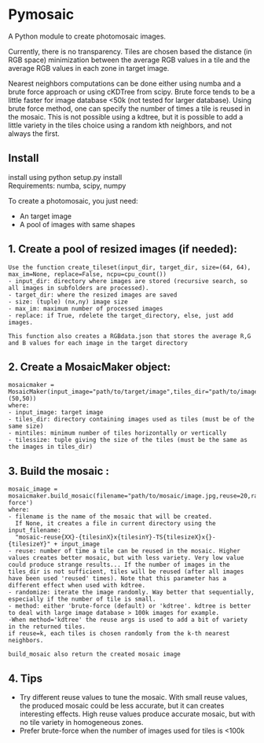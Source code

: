 # Pymosaic

A Python module to create photomosaic images.  

Currently, there is no transparency. Tiles are chosen based the distance (in RGB space) minimization between the average RGB values in a tile and the average RGB values in each zone in target image.

Nearest neighbors computations can be done either using numba and a brute force approach or using cKDTree from scipy.
Brute force tends to be a little faster for image database <50k (not tested for larger database).
Using brute force method, one can specify the number of times a tile is reused in the mosaic.
This is not possible using a kdtree, but it is possible to add a little variety in the tiles choice using a random kth neighbors, and not always the first.

## Install
install using python setup.py install  
Requirements: numba, scipy, numpy


To create a photomosaic, you just need:
- An target image
- A pool of images with same shapes

## 1. Create a pool of resized images (if needed):

    Use the function create_tileset(input_dir, target_dir, size=(64, 64), max_im=None, replace=False, ncpu=cpu_count())
    - input_dir: directory where images are stored (recursive search, so all images in subfolders are processed).
    - target_dir: where the resized images are saved
    - size: (tuple) (nx,ny) image size
    - max_im: maximum number of processed images
    - replace: if True, rdelete the target_directory, else, just add images.
    
    This function also creates a RGBdata.json that stores the average R,G and B values for each image in the target directory

## 2. Create a MosaicMaker object:

    mosaicmaker = MosaicMaker(input_image="path/to/target/image",tiles_dir="path/to/images/pool/",mintiles120,tilesize=(50,50))
    where:
    - input_image: target image
    - tiles_dir: directory containing images used as tiles (must be of the same size)
    - mintiles: minimum number of tiles horizontally or vertically
    - tilessize: tuple giving the size of the tiles (must be the same as the images in tiles_dir)
    
## 3. Build the mosaic :

    mosaic_image = mosaicmaker.build_mosaic(filename="path/to/mosaic/image.jpg,reuse=20,randomize=True,method='brute-force')
    where:
    - filename is the name of the mosaic that will be created.  
      If None, it creates a file in current directory using the input_filename:  
      "mosaic-reuse{XX}-{tilesinX}x{tilesinY}-TS{tilesizeX}x{}-{tilesizeY}" + input_image
    - reuse: number of time a tile can be reused in the mosaic. Higher values creates better mosaic, but with less variety. Very low value could produce strange results... If the number of images in the tiles_dir is not sufficient, tiles will be reused (after all images have been used 'reused' times). Note that this parameter has a different effect when used with kdtree. 
    - randomize: iterate the image randomly. Way better that sequentially, especially if the number of tile is small.  
    - method: either 'brute-force (default) or 'kdtree'. kdtree is better to deal with large image database > 100k images for example. 
    -When method='kdtree' the reuse args is used to add a bit of variety in the returned tiles. 
    if reuse=k, each tiles is chosen randomly from the k-th nearest neighbors.
    
    build_mosaic also return the created mosaic image

## 4. Tips
- Try different reuse values to tune the mosaic. With small reuse values, the produced mosaic could be less accurate, but it can creates interesting effects. High reuse values produce accurate mosaic, but with no tile variety in homogeneous zones.
- Prefer brute-force when the number of images used for tiles is <100k
